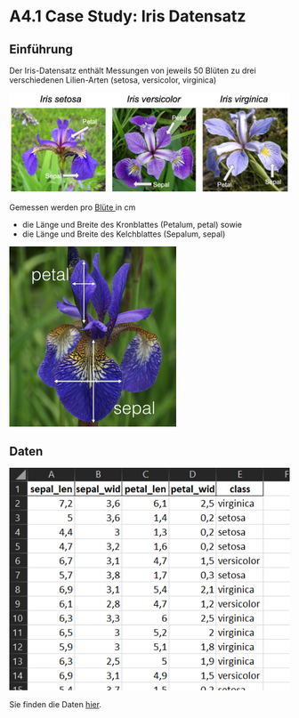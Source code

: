 # A4.1 Case Study: Iris Datensatz



## Einführung

Der Iris-Datensatz enthält Messungen von jeweils 50 Blüten zu drei verschiedenen Lilien-Arten (setosa, versicolor, virginica)

![Download](a4.1-case-study-iris-datensatz.assets/Download.png)

Gemessen werden  pro [Blüte ](https://de.wikipedia.org/wiki/Bl%C3%BCte)in cm&#x20;

* die Länge und Breite des Kronblattes (Petalum, petal) sowie&#x20;
* die Länge und Breite des Kelchblattes (Sepalum, sepal)



![image (190)](a4.1-case-study-iris-datensatz.assets/image_messung.png)

## Daten

![Iris-Datensatz](a4.1-case-study-iris-datensatz.assets/image-20211209101425856.png)



Sie finden die Daten [hier](https://syncandshare.lrz.de/getlink/fi89kxTJ5yLRaW5mnpyrofVK/Iris_p.xlsx).

